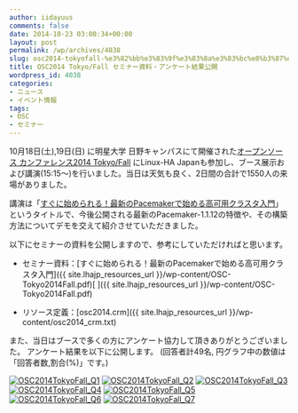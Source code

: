 ```yaml
---
author: iidayuus
comments: false
date: 2014-10-23 03:00:34+00:00
layout: post
permalink: /wp/archives/4038
slug: osc2014-tokyofall-%e3%82%bb%e3%83%9f%e3%83%8a%e3%83%bc%e8%b3%87%e6%96%99%e5%85%ac%e9%96%8b
title: OSC2014 Tokyo/Fall セミナー資料・アンケート結果公開
wordpress_id: 4038
categories:
- ニュース
- イベント情報
tags:
- OSC
- セミナー
---
```


10月18日(土),19日(日) に明星大学 日野キャンパスにて開催された[オープンソース カンファレンス2014 Tokyo/Fall](https://www.ospn.jp/osc2014-fall/) にLinux-HA Japanも参加し、ブース展示および講演(15:15～)を行いました。当日は天気も良く、2日間の合計で1550人の来場がありました。

講演は「[すぐに始められる！最新のPacemakerで始める高可用クラスタ入門](https://www.ospn.jp/osc2014-fall/modules/eguide/event.php?eid=71)」というタイトルで、今後公開される最新のPacemaker-1.1.12の特徴や、その構築方法についてデモを交えて紹介させていただきました。

以下にセミナーの資料を公開しますので、参考にしていただければと思います。



	
  * セミナー資料：[すぐに始められる！最新のPacemakerで始める高可用クラスタ入門]({{ site.lhajp_resources_url }}/wp-content/OSC-Tokyo2014Fall.pdf)[
]({{ site.lhajp_resources_url }}/wp-content/OSC-Tokyo2014Fall.pdf)

	
  * リソース定義：[osc2014.crm]({{ site.lhajp_resources_url }}/wp-content/osc2014_crm.txt)




また、当日はブースで多くの方にアンケート協力して頂きありがとうございました。
アンケート結果を以下に公開します。 
(回答者計49名, 円グラフ中の数値は「回答者数,割合(%)」です。)

[![OSC2014TokyoFall_Q1](/assets/images/wp-content/OSC2014TokyoFall_Q1.png)](/assets/images/wp-content/OSC2014TokyoFall_Q1.png)
[![OSC2014TokyoFall_Q2](/assets/images/wp-content/OSC2014TokyoFall_Q2.png)](/assets/images/wp-content/OSC2014TokyoFall_Q2.png)
[![OSC2014TokyoFall_Q3](/assets/images/wp-content/OSC2014TokyoFall_Q3.png)](/assets/images/wp-content/OSC2014TokyoFall_Q3.png)
[![OSC2014TokyoFall_Q4](/assets/images/wp-content/OSC2014TokyoFall_Q4.png)](/assets/images/wp-content/OSC2014TokyoFall_Q4.png)
[![OSC2014TokyoFall_Q5](/assets/images/wp-content/OSC2014TokyoFall_Q5.png)](/assets/images/wp-content/OSC2014TokyoFall_Q5.png)
[![OSC2014TokyoFall_Q6](/assets/images/wp-content/OSC2014TokyoFall_Q6.png)](/assets/images/wp-content/OSC2014TokyoFall_Q6.png)
[![OSC2014TokyoFall_Q7](/assets/images/wp-content/OSC2014TokyoFall_Q7.png)](/assets/images/wp-content/OSC2014TokyoFall_Q7.png)
